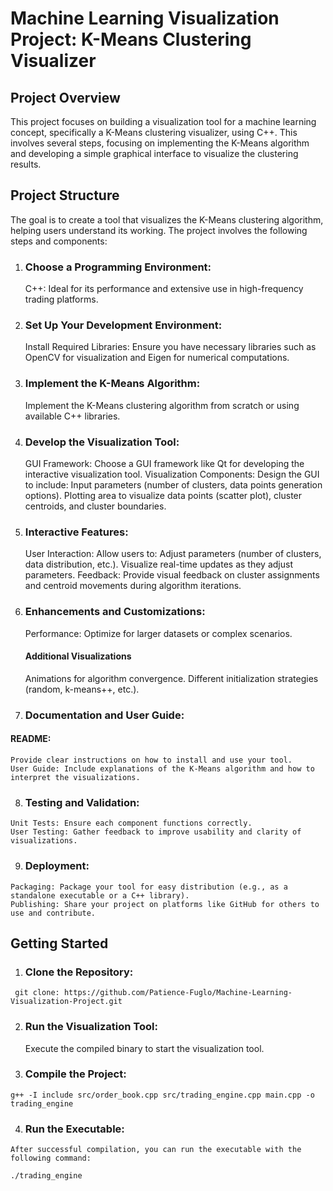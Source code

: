 # Machine Learning Visualization Project: K-Means Clustering Visualizer

## Project Overview
This project focuses on building a visualization tool for a machine learning concept, specifically a K-Means clustering visualizer, using C++. This involves several steps, focusing on implementing the K-Means algorithm and developing a simple graphical interface to visualize the clustering results.

## Project Structure
The goal is to create a tool that visualizes the K-Means clustering algorithm, helping users understand its working. The project involves the following steps and components:


1. ### Choose a Programming Environment:
   C++: Ideal for its performance and extensive use in high-frequency trading platforms.

2. ### Set Up Your Development Environment:
   Install Required Libraries: Ensure you have necessary libraries such as OpenCV for visualization and Eigen for numerical computations.

3. ### Implement the K-Means Algorithm:
   Implement the K-Means clustering algorithm from scratch or using available C++ libraries.

4. ### Develop the Visualization Tool:
   GUI Framework: Choose a GUI framework like Qt for developing the interactive visualization tool.
   Visualization Components: Design the GUI to include:
   Input parameters (number of clusters, data points generation options).
   Plotting area to visualize data points (scatter plot), cluster centroids, and cluster boundaries.
   
5. ### Interactive Features:
   User Interaction: Allow users to:
      Adjust parameters (number of clusters, data distribution, etc.).
      Visualize real-time updates as they adjust parameters.
   Feedback: Provide visual feedback on cluster assignments and centroid movements during algorithm iterations.
 
 6. ### Enhancements and Customizations:
    Performance: Optimize for larger datasets or complex scenarios.
    #### Additional Visualizations
    Animations for algorithm convergence.
    Different initialization strategies (random, k-means++, etc.).

 7. ### Documentation and User Guide:
   #### README: 
    Provide clear instructions on how to install and use your tool.
    User Guide: Include explanations of the K-Means algorithm and how to interpret the visualizations.
 
  8. ### Testing and Validation:
    Unit Tests: Ensure each component functions correctly.
    User Testing: Gather feedback to improve usability and clarity of visualizations.

  9. ### Deployment:
    Packaging: Package your tool for easy distribution (e.g., as a standalone executable or a C++ library).
    Publishing: Share your project on platforms like GitHub for others to use and contribute.

 ## Getting Started
  1.  ### Clone the Repository: 
     git clone: https://github.com/Patience-Fuglo/Machine-Learning-Visualization-Project.git

   2. ### Run the Visualization Tool:
      Execute the compiled binary to start the visualization tool.

  3. ### Compile the Project:
    g++ -I include src/order_book.cpp src/trading_engine.cpp main.cpp -o trading_engine

  4. ### Run the Executable:

    After successful compilation, you can run the executable with the following command:
   
    ./trading_engine
